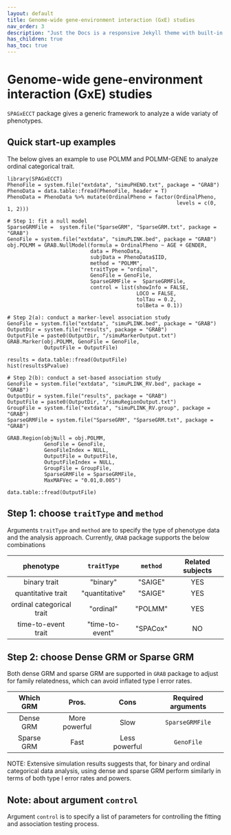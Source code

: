 ```yaml
---
layout: default
title: Genome-wide gene-environment interaction (GxE) studies
nav_order: 3
description: "Just the Docs is a responsive Jekyll theme with built-in search that is easily customizable and hosted on GitHub Pages."
has_children: true
has_toc: true
---
```


# Genome-wide gene-environment interaction (GxE) studies

```SPAGxECCT``` package gives a generic framework to analyze a wide variaty of phenotypes. 

## Quick start-up examples

The below gives an example to use POLMM and POLMM-GENE to analyze ordinal categorical trait. 

```
library(SPAGxECCT)
PhenoFile = system.file("extdata", "simuPHENO.txt", package = "GRAB")
PhenoData = data.table::fread(PhenoFile, header = T)
PhenoData = PhenoData %>% mutate(OrdinalPheno = factor(OrdinalPheno, 
                                                       levels = c(0, 1, 2)))

# Step 1: fit a null model
SparseGRMFile =  system.file("SparseGRM", "SparseGRM.txt", package = "GRAB")
GenoFile = system.file("extdata", "simuPLINK.bed", package = "GRAB")
obj.POLMM = GRAB.NullModel(formula = OrdinalPheno ~ AGE + GENDER,
                           data = PhenoData, 
                           subjData = PhenoData$IID, 
                           method = "POLMM", 
                           traitType = "ordinal",
                           GenoFile = GenoFile,
                           SparseGRMFile =  SparseGRMFile,
                           control = list(showInfo = FALSE, 
                                          LOCO = FALSE, 
                                          tolTau = 0.2, 
                                          tolBeta = 0.1))                                                       

# Step 2(a): conduct a marker-level association study
GenoFile = system.file("extdata", "simuPLINK.bed", package = "GRAB")
OutputDir = system.file("results", package = "GRAB")
OutputFile = paste0(OutputDir, "/simuMarkerOutput.txt")
GRAB.Marker(obj.POLMM, GenoFile = GenoFile,
            OutputFile = OutputFile)

results = data.table::fread(OutputFile)
hist(results$Pvalue)

# Step 2(b): conduct a set-based association study
GenoFile = system.file("extdata", "simuPLINK_RV.bed", package = "GRAB")
OutputDir = system.file("results", package = "GRAB")
OutputFile = paste0(OutputDir, "/simuRegionOutput.txt")
GroupFile = system.file("extdata", "simuPLINK_RV.group", package = "GRAB")
SparseGRMFile = system.file("SparseGRM", "SparseGRM.txt", package = "GRAB")

GRAB.Region(objNull = obj.POLMM,
            GenoFile = GenoFile,
            GenoFileIndex = NULL,
            OutputFile = OutputFile,
            OutputFileIndex = NULL,
            GroupFile = GroupFile,
            SparseGRMFile = SparseGRMFile,
            MaxMAFVec = "0.01,0.005")

data.table::fread(OutputFile)
```

## Step 1: choose ```traitType``` and ```method```

Arguments ```traitType``` and ```method``` are to specify the type of phenotype data and the analysis approach. Currently, ```GRAB``` package supports the below combinations

| phenotype                 | ```traitType``` |```method```| Related subjects |
|:-------------------------:|:---------------:|:----------:|:----------------:|
| binary trait              | "binary"        | "SAIGE"    |  YES             |
| quantitative trait        | "quantitative"  | "SAIGE"    |  YES             |
| ordinal categorical trait | "ordinal"       | "POLMM"    |  YES             |
| time-to-event trait       | "time-to-event" | "SPACox"   |  NO              |

## Step 2: choose Dense GRM or Sparse GRM

Both dense GRM and sparse GRM are supported in ```GRAB``` package to adjust for family relatedness, which can avoid inflated type I error rates.

| Which GRM   | Pros.    | Cons       | Required arguments  |
|:-----------:|:----------:|:--------:|:-------------------:|
| Dense GRM   | More powerful | Slow  | ```SparseGRMFile``` |
| Sparse GRM  | Fast  | Less powerful | ```GenoFile```      |

NOTE: Extensive simulation results suggests that, for binary and ordinal categorical data analysis, using dense and sparse GRM perform similarly in terms of both type I error rates and powers.

## Note: about argument ```control``` 

Argument ```control``` is to specify a list of parameters for controlling the fitting and association testing process. 




